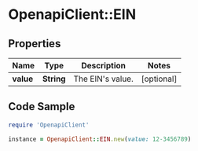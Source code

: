 # OpenapiClient::EIN

## Properties

Name | Type | Description | Notes
------------ | ------------- | ------------- | -------------
**value** | **String** | The EIN&#39;s value. | [optional] 

## Code Sample

```ruby
require 'OpenapiClient'

instance = OpenapiClient::EIN.new(value: 12-3456789)
```


